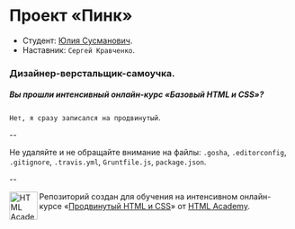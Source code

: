 # Проект «Пинк»

* Студент: [Юлия Сусманович](https://htmlacademy.ru/profile/id98015).
* Наставник: `Сергей Кравченко`.

### Дизайнер-верстальщик-самоучка. 

##### Вы прошли интенсивный онлайн-курс «Базовый HTML и CSS»?
`Нет, я сразу записался на продвинутый`.

--

Не удаляйте и не обращайте внимание на файлы: `.gosha`, `.editorconfig`, `.gitignore`, `.travis.yml`, `Gruntfile.js`, `package.json`.

--

<a href="https://htmlacademy.ru/advanced_intensive"><img align="left" width="50" height="50" title="HTML Academy" src="https://htmlacademy.ru/static/img/logo-github.svg"></a>

Репозиторий создан для обучения на интенсивном онлайн-курсе «[Продвинутый HTML и CSS](https://htmlacademy.ru/advanced_intensive)» от [HTML Academy](https://htmlacademy.ru).
